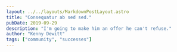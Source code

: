 ```yaml
---
layout: ../../layouts/MarkdownPostLayout.astro
title: "Consequatur ab sed sed."
pubDate: 2019-09-29
description: "I'm going to make him an offer he can't refuse."
author: "Kenny Dewitt"
tags: ["community", "successes"]
---
```




